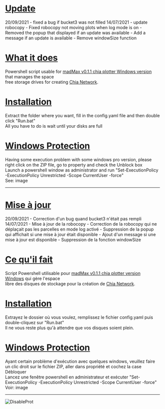 # <u>Update</u>
20/09/2021  - fixed a bug if bucket3 was not filled
14/07/2021  - update robocopy
            - Fixed robocopy not moving plots when log mode is on
            - Removed the popup that displayed if an update was available
            - Add a message if an update is available
            - Remove windowSize function

# <u>What it does</u>
Powershell script usable for <a href="https://github.com/stotiks/chia-plotter/releases" target="_blank" />madMax v0.1.1 chia plotter Windows version</a> that manages the space<br>
free storage drives for creating <a href="https://www.chia.net/" target="_blank" />Chia Network</a>.

# <u>Installation</u>
Extract the folder where you want, fill in the config.yaml file and then double click "Run.bat"<br>
All you have to do is wait until your disks are full

# <u>Windows Protection</u>
Having some execution problem with some windows pro version, please right click on the ZIP file, go to property and check the Unblock box<br>
Launch a powershell window as administrator and run "Set-ExecutionPolicy -ExecutionPolicy Unrestricted -Scope CurrentUser -force"<br>
See: image

----------------------------------------------------------------------------------------------------------------------------------------------------------------
# <u>Mise à jour</u>
20/09/2021  - Correction d'un bug quand bucket3 n'était pas rempli
14/07/2021  - Mise à jour de la robocopy
            - Correction de la robocopy qui ne déplaçait pas les parcelles en mode log activé
            - Suppression de la popup qui affichait si une mise à jour était disponible
            - Ajout d'un message si une mise à jour est disponible
            - Suppression de la fonction windowSize

# <u>Ce qu'il fait</u>
Script Powershell utilisable pour <a href="https://github.com/stotiks/chia-plotter/releases" target="_blank" />madMax v0.1.1 chia plotter version Windows</a> qui gère l'espace<br> 
libre des disques de stockage pour la création de <a href="https://www.chia.net/" target="_blank" />Chia Network</a>.

# <u>Installation</u>
Extrayez le dossier où vous voulez, remplissez le fichier config.yaml puis double-cliquez sur "Run.bat"<br>
Il ne vous reste plus qu'à attendre que vos disques soient plein.

# <u>Windows Protection</u>
Ayant certain problème d'exécution avec quelques windows, veuillez faire un clic droit sur le fichier ZIP, aller dans propriété et cochez la case Débloquer<br>
Lancez une fenêtre powershell en administrateur et exécuter "Set-ExecutionPolicy -ExecutionPolicy Unrestricted -Scope CurrentUser -force"<br>
Voir: image

----------------------------------------------------------------------------------------------------------------------------------------------------------------

![DisableProt](https://user-images.githubusercontent.com/3422040/125165342-d59b4980-e196-11eb-90cc-275f020a66ad.png)
